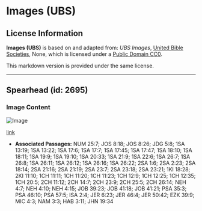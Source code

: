 # Images (UBS)

## License Information

**Images (UBS)** is based on and adapted from: _UBS Images_, [United Bible Societies](https://unitedbiblesocieties.org/), None, which is licensed under a [Public Domain CC0](https://creativecommons.org/public-domain/cc0/).

This markdown version is provided under the same license.



--------------------------------

## Spearhead (id: 2695)

### Image Content

![Image](https://cdn.aquifer.bible/aquifer-content/resources/Media/WEB-0383_spearhead.jpg)

[link](https://cdn.aquifer.bible/aquifer-content/resources/Media/WEB-0383_spearhead.jpg)

* **Associated Passages:** NUM 25:7; JOS 8:18; JOS 8:26; JDG 5:8; 1SA 13:19; 1SA 13:22; 1SA 17:6; 1SA 17:7; 1SA 17:45; 1SA 17:47; 1SA 18:10; 1SA 18:11; 1SA 19:9; 1SA 19:10; 1SA 20:33; 1SA 21:9; 1SA 22:6; 1SA 26:7; 1SA 26:8; 1SA 26:11; 1SA 26:12; 1SA 26:16; 1SA 26:22; 2SA 1:6; 2SA 2:23; 2SA 18:14; 2SA 21:16; 2SA 21:19; 2SA 23:7; 2SA 23:18; 2SA 23:21; 1KI 18:28; 2KI 11:10; 1CH 11:11; 1CH 11:20; 1CH 11:23; 1CH 12:9; 1CH 12:25; 1CH 12:35; 1CH 20:5; 2CH 11:12; 2CH 14:7; 2CH 23:9; 2CH 25:5; 2CH 26:14; NEH 4:7; NEH 4:10; NEH 4:15; JOB 39:23; JOB 41:18; JOB 41:21; PSA 35:3; PSA 46:10; PSA 57:5; ISA 2:4; JER 6:23; JER 46:4; JER 50:42; EZK 39:9; MIC 4:3; NAM 3:3; HAB 3:11; JHN 19:34

